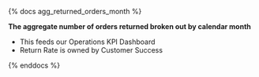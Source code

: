{% docs agg_returned_orders_month %}

__The aggregate number of orders returned broken out by calendar month__

- This feeds our Operations KPI Dashboard
- Return Rate is owned by Customer Success

{% enddocs %}